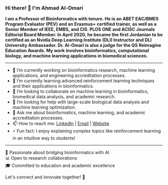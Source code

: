 
### Hi there! 👋 I'm Ahmad Al-Omari

**I am a Professor of Bioinformatics with tenure. He is an ABET EAC/BMES Program Evaluator (PEV) and an Erasmus+ certified trainer, as well as a Senior Member of IEEE, EMBS, and CIS. PLOS ONE and ACISC Journals Editorial Board Member. In April 2020, he became the first Jordanian to be certified as an Nvidia Deep Learning Institute (DLI) Instructor and DLI University Ambassador. Dr. Al-Omari is also a judge for the QS Reimagine Education Awards. My work involves bioinformatics, computational biology, and machine learning applications in biomedical sciences.**

---

- 🔭 I’m currently working on bioinformatics research, machine learning applications, and engineering accreditation processes.
- 🌱 I’m currently learning advanced reinforcement learning techniques and their applications in bioinformatics.
- 👯 I’m looking to collaborate on machine learning in bioinformatics, biomedical data analysis, and academic research.
- 🤔 I’m looking for help with large-scale biological data analysis and machine learning optimization.
- 💬 Ask me about bioinformatics, machine learning, and academic accreditation processes.
- 📫 How to reach me: [LinkedIn](https://www.linkedin.com/in/ahmad-al-omari-219b6071/) | [Email](aomari@yu.edu.jo) | [Website](https://fmd.yu.edu.jo/facweb/HomePage.aspx?AcadURL=amomari) 
- ⚡ Fun fact: I enjoy explaining complex topics like reinforcement learning in an intuitive way to students!

---

🧬 Passionate about bridging bioinformatics with AI  
📊 Open to research collaborations  
🎓 Committed to education and academic excellence  

Let's connect and innovate together! 🚀
